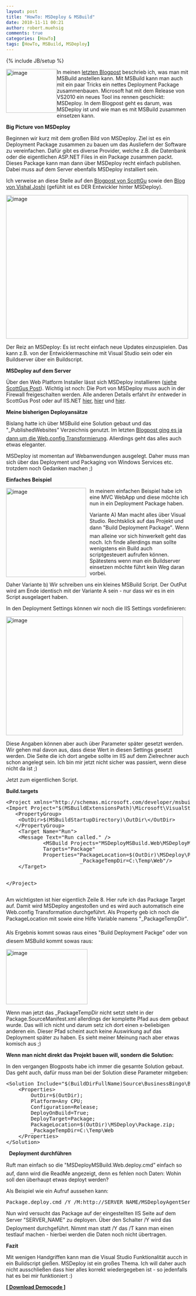 ```yaml
---
layout: post
title: "HowTo: MSDeploy & MSBuild"
date: 2010-11-11 00:21
author: robert.muehsig
comments: true
categories: [HowTo]
tags: [HowTo, MSBuild, MSDeploy]
---
```

{% include JB/setup %}
<p><a href="{{BASE_PATH}}/assets/wp-images/image1093.png"><img style="border-bottom: 0px; border-left: 0px; margin: 0px; display: inline; border-top: 0px; border-right: 0px" title="image" border="0" alt="image" align="left" src="{{BASE_PATH}}/assets/wp-images/image_thumb275.png" width="139" height="120" /></a> </p>  <p>In meinen <a href="{{BASE_PATH}}/2010/11/04/howto-web-config-transformations-mit-msbuid/">letzten Blogpost</a> beschrieb ich, was man mit MSBuild anstellen kann. Mit MSBuild kann man auch mit ein paar Tricks ein nettes Deployment Package zusammenbauen. Microsoft hat mit dem Release von VS2010 ein neues Tool ins rennen geschickt: MSDeploy. In dem Blogpost geht es darum, was MSDeploy ist und wie man es mit MSBuild zusammen einsetzen kann.</p> <!--more-->  <p><strong>Big Picture von MSDeploy</strong></p>  <p>Beginnen wir kurz mit dem großen Bild von MSDeploy. Ziel ist es ein Deployment Package zusammen zu bauen um das Ausliefern der Software zu vereinfachen. Dafür gibt es diverse Provider, welche z.B. die Datenbank oder die eigentlichen ASP.NET Files in ein Package zusammen packt. Dieses Package kann man dann über MSDeploy recht einfach publishen. Dabei muss auf dem Server ebenfalls MSDeploy installiert sein. </p>  <p>Ich verweise an diese Stelle auf den <a href="http://weblogs.asp.net/scottgu/archive/2010/09/13/automating-deployment-with-microsoft-web-deploy.aspx">Blogpost von ScottGu</a> sowie den <a href="http://vishaljoshi.blogspot.com/2009/03/how-does-web-deployment-with-vs-10.html">Blog von Vishal Joshi</a> (gefühlt ist es DER Entwickler hinter MSDeploy).</p>  <p><a href="{{BASE_PATH}}/assets/wp-images/image1094.png"><img style="border-bottom: 0px; border-left: 0px; display: inline; border-top: 0px; border-right: 0px" title="image" border="0" alt="image" src="{{BASE_PATH}}/assets/wp-images/image_thumb276.png" width="499" height="393" /></a> </p>  <p>Der Reiz an MSDeploy: Es ist recht einfach neue Updates einzuspielen. Das kann z.B. von der Entwicklermaschine mit Visual Studio sein oder ein Buildserver über ein Buildscript.</p>  <p><strong>MSDeploy auf dem Server</strong></p>  <p>Über den Web Platform Installer lässt sich MSDeploy installieren (<a href="http://weblogs.asp.net/scottgu/archive/2010/09/13/automating-deployment-with-microsoft-web-deploy.aspx">siehe ScottGus Post</a>). Wichtig ist noch: Die Port von MSDeploy muss auch in der Firewall freigeschalten werden. Alle anderen Details erfahrt ihr entweder in ScottGus Post oder auf IIS.NET <a href="http://www.iis.net/download/webdeploy">hier</a>, <a href="http://learn.iis.net/page.aspx/421/installing-web-deploy/">hier</a> und <a href="http://learn.iis.net/page.aspx/516/configure-the-web-deployment-handler/">hier</a>.</p>  <p><strong>Meine bisherigen Deployansätze</strong></p>  <p>Bislang hatte ich über MSBuild eine Solution gebaut und das "_PublishedWebsites” Verzeichnis genutzt. Im letzten <a href="{{BASE_PATH}}/2010/11/04/howto-web-config-transformations-mit-msbuid/">Blogpost ging es ja dann um die Web.config Transformierung</a>. Allerdings geht das alles auch etwas eleganter. </p>  <p>MSDeploy ist momentan auf Webanwendungen ausgelegt. Daher muss man sich über das Deployment und Packaging von Windows Services etc. trotzdem noch Gedanken machen ;) </p>  <p><strong>Einfaches Beispiel</strong></p>  <p><a href="{{BASE_PATH}}/assets/wp-images/image1095.png"><img style="border-bottom: 0px; border-left: 0px; margin: 0px 10px 0px 0px; display: inline; border-top: 0px; border-right: 0px" title="image" border="0" alt="image" align="left" src="{{BASE_PATH}}/assets/wp-images/image_thumb277.png" width="219" height="244" /></a> </p>  <p>In meinem einfachen Beispiel habe ich eine MVC WebApp und diese möchte ich nun in ein Deployment Package haben.</p>  <p>Variante A) Man macht alles über Visual Studio. Rechtsklick auf das Projekt und dann "Build Deployment Package”. Wenn man alleine vor sich hinwerkelt geht das noch. Ich finde allerdings man sollte wenigstens ein Build auch scriptgesteuert aufrufen können. Spätestens wenn man ein Buildserver einsetzen möchte führt kein Weg daran vorbei. </p>  <p>Daher Variante b) Wir schreiben uns ein kleines MSBuild Script. Der OutPut wird am Ende identisch mit der Variante A sein - nur dass wir es in ein Script ausgelagert haben.</p>  <p>In den Deployment Settings können wir noch die IIS Settings vordefinieren:</p>  <p><a href="{{BASE_PATH}}/assets/wp-images/image1096.png"><img style="border-bottom: 0px; border-left: 0px; display: inline; border-top: 0px; border-right: 0px" title="image" border="0" alt="image" src="{{BASE_PATH}}/assets/wp-images/image_thumb278.png" width="485" height="325" /></a> </p>  <p>Diese Angaben können aber auch über Parameter später gesetzt werden. Wir gehen mal davon aus, dass diese Wert in diesen Settings gesetzt werden. Die Seite die ich dort angebe sollte im IIS auf dem Zielrechner auch schon angelegt sein. Ich bin mir jetzt nicht sicher was passiert, wenn diese nicht da ist ;)</p>  <p>Jetzt zum eigentlichen Script.</p>  <p><strong>Build.targets</strong></p>  <div style="padding-bottom: 0px; margin: 0px; padding-left: 0px; padding-right: 0px; display: inline; float: none; padding-top: 0px" id="scid:812469c5-0cb0-4c63-8c15-c81123a09de7:149fb331-dd53-43b8-98b9-4c6cede97d10" class="wlWriterEditableSmartContent"><pre name="code" class="c#">&lt;Project xmlns="http://schemas.microsoft.com/developer/msbuild/2003" DefaultTargets="Run"&gt;
&lt;Import Project="$(MSBuildExtensionsPath)\Microsoft\VisualStudio\v10.0\WebApplications\Microsoft.WebApplication.targets" /&gt;
   &lt;PropertyGroup&gt;
	&lt;OutDir&gt;$(MSBuildStartupDirectory)\OutDir\&lt;/OutDir&gt;
   &lt;/PropertyGroup&gt;
	&lt;Target Name="Run"&gt;
	&lt;Message Text="Run called." /&gt;
			&lt;MSBuild Projects="MSDeployMSBuild.Web\MSDeployMSBuild.Web.csproj"
            Targets="Package"
			Properties="PackageLocation=$(OutDir)\MSDeploy\Package.zip;
						_PackageTempDir=C:\Temp\Web"/&gt;
	&lt;/Target&gt;

&lt;/Project&gt;
 </pre></div>

<p>Am wichtigsten ist hier eigentlich Zeile 8. Hier rufe ich das Package Target auf. Damit wird MSDeploy angestoßen und es wird auch automatisch eine Web.config Transformation durchgeführt. Als Property geb ich noch die PackageLocation mit sowie eine Hilfe Variable namens "_PackageTempDir”.</p>

<p>Als Ergebnis kommt sowas raus eines "Build Deployment Packge” oder von diesem MSBuild kommt sowas raus:</p>

<p><a href="{{BASE_PATH}}/assets/wp-images/image1097.png"><img style="border-bottom: 0px; border-left: 0px; display: inline; border-top: 0px; border-right: 0px" title="image" border="0" alt="image" src="{{BASE_PATH}}/assets/wp-images/image_thumb279.png" width="223" height="151" /></a></p>

<p>Wenn man jetzt das _PackageTempDir nicht setzt steht in der Package.SourceManifest.xml allerdings der komplette Pfad aus dem gebaut wurde. Das will ich nicht und darum setz ich dort einen x-beliebigen anderen ein. Dieser Pfad scheint auch keine Auswirkung auf das Deployment später zu haben. Es sieht meiner Meinung nach aber etwas komisch aus ;)</p>

<p><strong>Wenn man nicht direkt das Projekt bauen will, sondern die Solution:</strong></p>

<p>In den vergangen Blogposts habe ich immer die gesamte Solution gebaut. Das geht auch, dafür muss man bei der Solution diese Parameter mitgeben:</p>

<div style="padding-bottom: 0px; margin: 0px; padding-left: 0px; padding-right: 0px; display: inline; float: none; padding-top: 0px" id="scid:812469c5-0cb0-4c63-8c15-c81123a09de7:736ace6f-0a21-4ad4-878d-bdb0b634cca8" class="wlWriterEditableSmartContent"><pre name="code" class="c#">&lt;Solution Include="$(BuildDirFullName)Source\BusinessBingo\BusinessBingo.sln"&gt;
	&lt;Properties&gt;	
		OutDir=$(OutDir);
      	Platform=Any CPU;
     	Configuration=Release;
      	DeployOnBuild=True;
      	DeployTarget=Package;
      	PackageLocation=$(OutDir)\MSDeploy\Package.zip;
      	_PackageTempDir=C:\Temp\Web
	&lt;/Properties&gt;
&lt;/Solution&gt;</pre></div>

<p>&#160; <strong>Deployment durchführen</strong></p>

<p>Ruft man einfach so die "MSDeployMSBuild.Web.deploy.cmd” einfach so auf, dann wird die ReadMe angezeigt, denn es fehlen noch Daten: Wohin soll den überhaupt etwas deployt werden? </p>

<p>Als Beispiel wie ein Aufruf aussehen kann:</p>

<div style="padding-bottom: 0px; margin: 0px; padding-left: 0px; padding-right: 0px; display: inline; float: none; padding-top: 0px" id="scid:812469c5-0cb0-4c63-8c15-c81123a09de7:26c6d4c4-5337-481c-9d01-d5097f7f8d53" class="wlWriterEditableSmartContent"><pre name="code" class="c#">Package.deploy.cmd /Y /M:http://SERVER_NAME/MSDeployAgentService /U:USERDATEN /P:PASSWORT</pre></div>

<p>Nun wird versucht das Package auf der eingestellten IIS Seite auf dem Server "SERVER_NAME” zu deployen. Über den Schalter /Y wird das Deployment durchgeführt. Nimmt man statt /Y das /T kann man einen testlauf machen - hierbei werden die Daten noch nicht übertragen.</p>

<p><strong>Fazit</strong></p>

<p>Mit wenigen Handgriffen kann man die Visual Studio Funktionalität aucch in ein Buildscript gießen. MSDeploy ist ein großes Thema. Ich will daher auch nicht ausschließen dass hier alles korrekt wiedergegeben ist - so jedenfalls hat es bei mir funktioniert :)</p>

<p><strong><a href="{{BASE_PATH}}/assets/files/democode/msdeploymsbuild/msdeploymsbuild.zip">[ Download Democode ]</a></strong></p>
